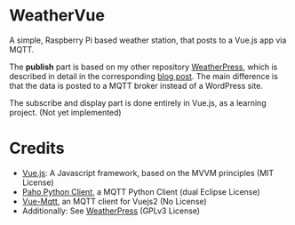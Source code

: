 # WeatherVue
 A simple, Raspberry Pi based weather station, that posts to a Vue.js app via MQTT. 
 
The **publish** part is based on my other repository [WeatherPress](https://github.com/suterma/WeatherPress), which is described in detail in the corresponding [blog post](https://qrys.ch/a-raspberry-pi-based-weather-station-posting-to-wordpress/). The main difference is that the data is posted to a MQTT broker instead of a WordPress site.

The subscribe and display part is done entirely in Vue.js, as a learning project. (Not yet implemented)

# Credits
 - [Vue.js](https://vuejs.org/): A Javascript framework, based on the MVVM principles (MIT License)
 - [Paho Python Client](https://github.com/eclipse/paho.mqtt.python), a MQTT Python Client (dual Eclipse License)
 - [Vue-Mqtt](https://github.com/nik-zp/vue-mqtt), an MQTT client for Vuejs2 (No License)
 - Additionally: See [WeatherPress](https://github.com/suterma/WeatherPress) (GPLv3 License)
